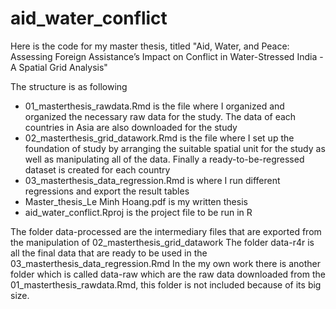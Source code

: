 # aid_water_conflict
Here is the code for my master thesis, titled "Aid, Water, and Peace: Assessing Foreign Assistance’s Impact on Conflict in Water-Stressed India - A Spatial Grid Analysis"

The structure is as following
- 01_masterthesis_rawdata.Rmd is the file where I organized and organized the necessary raw data for the study. The data of each countries in Asia are also downloaded for the study 
- 02_masterthesis_grid_datawork.Rmd is the file where I set up the foundation of study by arranging the suitable spatial unit for the study as well as manipulating all of the data. Finally a ready-to-be-regressed dataset is created for each country
- 03_masterthesis_data_regression.Rmd is where I run different regressions and export the result tables
- Master_thesis_Le Minh Hoang.pdf is my written thesis
- aid_water_conflict.Rproj is the project file to be run in R

The folder data-processed are the intermediary files that are exported from the manipulation of 02_masterthesis_grid_datawork
The folder data-r4r is all the final data that are ready to be used in the 03_masterthesis_data_regression.Rmd
In the my own work there is another folder which is called data-raw which are the raw data downloaded from the 01_masterthesis_rawdata.Rmd, this folder is not included because of its big size. 
